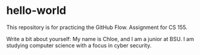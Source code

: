 # hello-world
This repository is for practicing the GitHub Flow. Assignment for CS 155.

Write a bit about yourself: My name is Chloe, and I am a junior at BSU. I am studying computer 
science with a focus in cyber security. 
